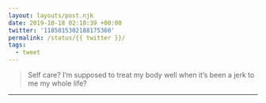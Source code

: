 ```yaml
---
layout: layouts/post.njk
date: 2019-10-18 02:10:39 +00:00
twitter: '1185015302188175360'
permalink: /status/{{ twitter }}/
tags: 
  - tweet
---
```


> Self care? I’m supposed to treat my body well when it’s been a jerk to me my whole life?

---
